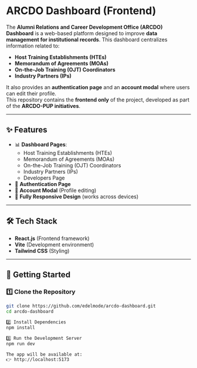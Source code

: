 # ARCDO Dashboard (Frontend)

The **Alumni Relations and Career Development Office (ARCDO) Dashboard** is a web-based platform designed to improve **data management for institutional records**. This dashboard centralizes information related to:

- **Host Training Establishments (HTEs)**
- **Memorandum of Agreements (MOAs)**
- **On-the-Job Training (OJT) Coordinators**
- **Industry Partners (IPs)**

It also provides an **authentication page** and an **account modal** where users can edit their profile.  
This repository contains the **frontend only** of the project, developed as part of the **ARCDO-PUP initiatives**.  

---

## ✨ Features
- 📊 **Dashboard Pages**:  
  - Host Training Establishments (HTEs)  
  - Memorandum of Agreements (MOAs)  
  - On-the-Job Training (OJT) Coordinators  
  - Industry Partners (IPs)  
  - Developers Page  
- 🔐 **Authentication Page**  
- 👤 **Account Modal** (Profile editing)  
- 📱 **Fully Responsive Design** (works across devices)

---

## 🛠️ Tech Stack
- **React.js** (Frontend framework)  
- **Vite** (Development environment)  
- **Tailwind CSS** (Styling)  

---

## 🚀 Getting Started

### 1️⃣ Clone the Repository
```bash
git clone https://github.com/edelmode/arcdo-dashboard.git
cd arcdo-dashboard

2️⃣ Install Dependencies
npm install

3️⃣ Run the Development Server
npm run dev

The app will be available at:
👉 http://localhost:5173